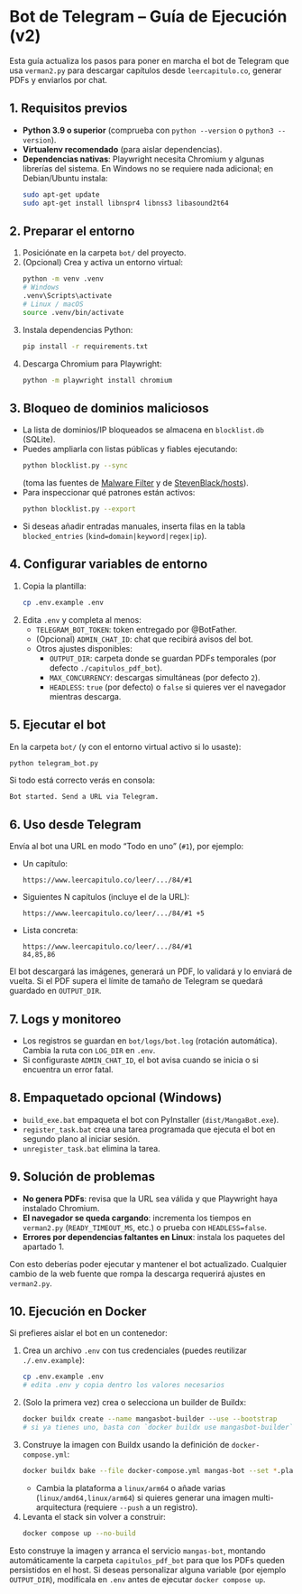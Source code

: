 # Bot de Telegram – Guía de Ejecución (v2)

Esta guía actualiza los pasos para poner en marcha el bot de Telegram que usa `verman2.py` para descargar capítulos desde `leercapitulo.co`, generar PDFs y enviarlos por chat.

## 1. Requisitos previos
- **Python 3.9 o superior** (comprueba con `python --version` o `python3 --version`).
- **Virtualenv recomendado** (para aislar dependencias).
- **Dependencias nativas**: Playwright necesita Chromium y algunas librerías del sistema. En Windows no se requiere nada adicional; en Debian/Ubuntu instala:
  ```bash
  sudo apt-get update
  sudo apt-get install libnspr4 libnss3 libasound2t64
  ```

## 2. Preparar el entorno
1. Posiciónate en la carpeta `bot/` del proyecto.
2. (Opcional) Crea y activa un entorno virtual:
   ```bash
   python -m venv .venv
   # Windows
   .venv\Scripts\activate
   # Linux / macOS
   source .venv/bin/activate
   ```
3. Instala dependencias Python:
   ```bash
   pip install -r requirements.txt
   ```
4. Descarga Chromium para Playwright:
   ```bash
   python -m playwright install chromium
   ```

## 3. Bloqueo de dominios maliciosos
- La lista de dominios/IP bloqueados se almacena en `blocklist.db` (SQLite).
- Puedes ampliarla con listas públicas y fiables ejecutando:
  ```bash
  python blocklist.py --sync
  ```
  (toma las fuentes de [Malware Filter](https://malware-filter.gitlab.io/) y de [StevenBlack/hosts](https://github.com/StevenBlack/hosts)).
- Para inspeccionar qué patrones están activos:
  ```bash
  python blocklist.py --export
  ```
- Si deseas añadir entradas manuales, inserta filas en la tabla `blocked_entries` (`kind=domain|keyword|regex|ip`).

## 4. Configurar variables de entorno
1. Copia la plantilla:
   ```bash
   cp .env.example .env
   ```
2. Edita `.env` y completa al menos:
   - `TELEGRAM_BOT_TOKEN`: token entregado por @BotFather.
   - (Opcional) `ADMIN_CHAT_ID`: chat que recibirá avisos del bot.
   - Otros ajustes disponibles:
     - `OUTPUT_DIR`: carpeta donde se guardan PDFs temporales (por defecto `./capitulos_pdf_bot`).
     - `MAX_CONCURRENCY`: descargas simultáneas (por defecto `2`).
     - `HEADLESS`: `true` (por defecto) o `false` si quieres ver el navegador mientras descarga.

## 5. Ejecutar el bot
En la carpeta `bot/` (y con el entorno virtual activo si lo usaste):
```bash
python telegram_bot.py
```
Si todo está correcto verás en consola:
```
Bot started. Send a URL via Telegram.
```

## 6. Uso desde Telegram
Envía al bot una URL en modo “Todo en uno” (`#1`), por ejemplo:
- Un capítulo:
  ```
  https://www.leercapitulo.co/leer/.../84/#1
  ```
- Siguientes N capítulos (incluye el de la URL):
  ```
  https://www.leercapitulo.co/leer/.../84/#1 +5
  ```
- Lista concreta:
  ```
  https://www.leercapitulo.co/leer/.../84/#1
  84,85,86
  ```

El bot descargará las imágenes, generará un PDF, lo validará y lo enviará de vuelta. Si el PDF supera el límite de tamaño de Telegram se quedará guardado en `OUTPUT_DIR`.

## 7. Logs y monitoreo
- Los registros se guardan en `bot/logs/bot.log` (rotación automática). Cambia la ruta con `LOG_DIR` en `.env`.
- Si configuraste `ADMIN_CHAT_ID`, el bot avisa cuando se inicia o si encuentra un error fatal.

## 8. Empaquetado opcional (Windows)
- `build_exe.bat` empaqueta el bot con PyInstaller (`dist/MangaBot.exe`).
- `register_task.bat` crea una tarea programada que ejecuta el bot en segundo plano al iniciar sesión.
- `unregister_task.bat` elimina la tarea.

## 9. Solución de problemas
- **No genera PDFs**: revisa que la URL sea válida y que Playwright haya instalado Chromium.
- **El navegador se queda cargando**: incrementa los tiempos en `verman2.py` (`READY_TIMEOUT_MS`, etc.) o prueba con `HEADLESS=false`.
- **Errores por dependencias faltantes en Linux**: instala los paquetes del apartado 1.

Con esto deberías poder ejecutar y mantener el bot actualizado. Cualquier cambio de la web fuente que rompa la descarga requerirá ajustes en `verman2.py`.

## 10. Ejecución en Docker
Si prefieres aislar el bot en un contenedor:

1. Crea un archivo `.env` con tus credenciales (puedes reutilizar `./.env.example`):
   ```bash
   cp .env.example .env
   # edita .env y copia dentro los valores necesarios
   ```
2. (Solo la primera vez) crea o selecciona un builder de Buildx:
   ```bash
   docker buildx create --name mangasbot-builder --use --bootstrap
   # si ya tienes uno, basta con `docker buildx use mangasbot-builder`
   ```
3. Construye la imagen con Buildx usando la definición de `docker-compose.yml`:
   ```bash
   docker buildx bake --file docker-compose.yml mangas-bot --set *.platform=linux/amd64 --load
   ```
   - Cambia la plataforma a `linux/arm64` o añade varias (`linux/amd64,linux/arm64`) si quieres
     generar una imagen multi-arquitectura (requiere `--push` a un registro).
4. Levanta el stack sin volver a construir:
   ```bash
   docker compose up --no-build
   ```

Esto construye la imagen y arranca el servicio `mangas-bot`, montando automáticamente la carpeta `capitulos_pdf_bot` para que los PDFs queden persistidos en el host. Si deseas personalizar alguna variable (por ejemplo `OUTPUT_DIR`), modifícala en `.env` antes de ejecutar `docker compose up`.
